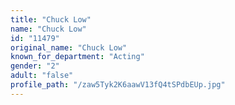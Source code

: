 ```yaml
---
title: "Chuck Low"
name: "Chuck Low"
id: "11479"
original_name: "Chuck Low"
known_for_department: "Acting"
gender: "2"
adult: "false"
profile_path: "/zaw5Tyk2K6aawV13fQ4tSPdbEUp.jpg"
---
```


